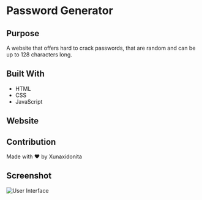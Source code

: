 # Password Generator

## Purpose

A website that offers hard to crack passwords, that are random and can be up to 128 characters long.

## Built With

- HTML
- CSS
- JavaScript

## Website

## Contribution

Made with ❤️ by Xunaxidonita

## Screenshot

![User Interface](../images/screenshot1.png?raw=true "Screenshot1")

